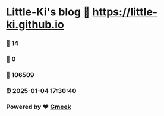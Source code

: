 # Little-Ki's blog :link: https://little-ki.github.io 
### :page_facing_up: [14](https://little-ki.github.io/tag.html) 
### :speech_balloon: 0 
### :hibiscus: 106509 
### :alarm_clock: 2025-01-04 17:30:40 
### Powered by :heart: [Gmeek](https://github.com/Meekdai/Gmeek)
